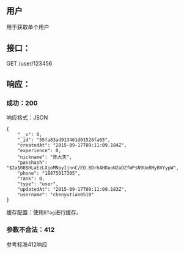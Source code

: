## 用户

用于获取单个用户

## 接口：

GET /user/123456


## 响应：

### 成功：200

响应格式：JSON

    {
	    "__v": 0,
	    "_id": "55fa83ad913461d01526fa65",
	    "createdAt": "2015-09-17T09:11:09.184Z",
	    "experience": 0,
	    "nickname": "陈大天",
	    "passhash": "$2a$08$HLaEzLXjoMNpy1jnnC/EO.BDrhAHDaoN2aDZfWPsN9UoRMyBVYypW",
	    "phone": "18875017305",
	    "rank": 0,
	    "type": "user",
	    "updatedAt": "2015-09-17T09:11:09.183Z",
	    "username": "chenyutian0510"
    }

缓存配置：使用`ETag`进行缓存。

### 参数不合法：412

参考标准412响应